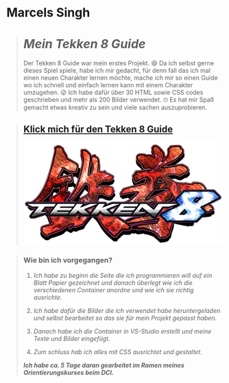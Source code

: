 # **Marcels Singh** 

> # _**Mein Tekken 8 Guide**_
>
>Der Tekken 8 Guide war mein erstes Projekt. :smile: Da ich selbst gerne dieses Spiel spiele, habe ich mir gedacht, für denn fall das ich mal einen neuen Charakter lernen möchte, mache ich mir so einen Guide wo ich schnell und einfach lernen kann mit einem Charakter umzugehen. :stuck_out_tongue_winking_eye: Ich habe dafür über 30 HTML sowie CSS codes geschrieben und mehr als 200 Bilder verwendet. :roll_eyes: Es hat mir Spaß gemacht etwas kreativ zu sein und viele sachen auszuprobieren.

>## [Klick mich für den Tekken 8 Guide](https://marcelsingh.github.io/Tekken-8-Guide/) 
>
>![TEKKEN 8 logo](Tekken-8-Logo.webp)

>### **Wie bin ich vorgegangen?**
>
>1. _Ich habe zu beginn die Seite die ich programmieren will auf ein Blatt Papier gezeichnet und danach überlegt wie ich die verschiedenen Container anordne und wie ich sie richtig ausrichte._
>
>2. _Ich habe dafür die Bilder die ich verwendet habe heruntergeladen und selbst bearbeitet so das sie für mein Projekt gepasst haben._
>
>3. _Danach habe ich die Container in VS-Studio erstellt und meine Texte und Bilder eingefügt._
>
>4. _Zum schluss hab ich alles mit CSS ausrichtet und gestaltet._
>
> _**Ich habe ca. 5 Tage daran gearbeitet im Ramen meines Orientierungskurses beim DCI.**_


